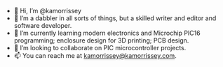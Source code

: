 - 👋 Hi, I’m @kamorrissey
- 👀 I’m a dabbler in all sorts of things, but a skilled writer and editor and software developer.
- 🌱 I’m currently learning modern electronics and Microchip PIC16 programming; enclosure design for 3D printing; PCB design.
- 💞️ I’m looking to collaborate on PIC microcontroller projects.
- 📫 You can reach me at kamorrissey@kamorrissey.com.

<!---
kamorrissey/kamorrissey is a ✨ special ✨ repository because its `README.md` (this file) appears on your GitHub profile.
You can click the Preview link to take a look at your changes.
--->

